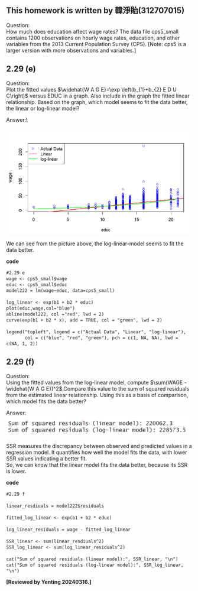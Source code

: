 ## This homework is written by 韓淨貽(312707015)

Question:\
How much does education affect wage rates? The data file cps5_small contains 1200 observations on hourly wage rates, education, and other variables from the 2013 Current Population Survey (CPS).
[Note: cps5 is a larger version with more observations and variables.]

## 2.29 (e)
Question:\
Plot the fitted values $\widehat{W A G E}=\exp \left(b_{1}+b_{2} E D U C\right)$ versus EDUC in a graph. Also include in the graph the fitted linear relationship. Based on the graph, which model seems to fit the data better,
the linear or log-linear model?

Answer:\

![e](https://github.com/hhhellahhh/mmmmm/blob/main/2.29%20e.png)

We can see from the picture above, the log-linear-model seems to fit the data better.

**code**

```{r}
#2.29 e
wage <- cps5_small$wage
educ <- cps5_small$educ
model222 = lm(wage~educ, data=cps5_small)

log_linear <- exp(b1 + b2 * educ)
plot(educ,wage,col="blue")
abline(model222, col ="red", lwd = 2)
curve(exp(b1 + b2 * x), add = TRUE, col = "green", lwd = 2)

legend("topleft", legend = c("Actual Data", "Linear", "log-linear"),
       col = c("blue", "red", "green"), pch = c(1, NA, NA), lwd = c(NA, 1, 2))

```


## 2.29 (f)
Question:\
Using the fitted values from the log-linear model, compute $\sum(WAGE - \widehat{W A G E})^2$.Compare this 
value to the sum of squared residuals from the estimated linear relationship. Using this as a basis of comparison, which model fits the data better?

Answer:\
![f](https://github.com/hhhellahhh/mmmmm/blob/main/2.29%20f.png)


SSR measures the discrepancy between observed and predicted values in a regression model. It quantifies how well the model fits the data, with lower SSR values indicating a better fit.\
So, we can know that the linear model fits the data better, because its SSR is lower.

**code**

```{r}
#2.29 f

linear_resdiuals = model222$residuals

fitted_log_linear <- exp(b1 + b2 * educ)

log_linear_residuals = wage - fitted_log_linear

SSR_linear <- sum(linear_resdiuals^2)
SSR_log_linear <- sum(log_linear_residuals^2)

cat("Sum of squared residuals (linear model):", SSR_linear, "\n")
cat("Sum of squared residuals (log-linear model):", SSR_log_linear, "\n")
```
**[Reviewed by Yenting 20240316.]** 
